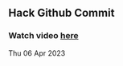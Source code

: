 
 ## Hack Github Commit 
 ### Watch video <a href="https://www.youtube.com">here</a> 
 Thu 06 Apr 2023 
